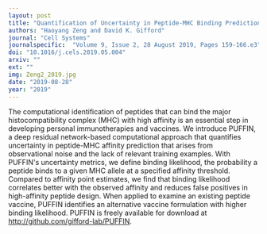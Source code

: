 ```yaml
---
layout: post
title: "Quantification of Uncertainty in Peptide-MHC Binding Prediction Improves High-Affinity Peptide Selection for Therapeutic Design"
authors: "Haoyang Zeng and David K. Gifford"
journal: "Cell Systems"
journalspecific:  "Volume 9, Issue 2, 28 August 2019, Pages 159-166.e3"
doi: "10.1016/j.cels.2019.05.004"
arxiv: ""
ext: ""
img: Zeng2_2019.jpg
date: "2019-08-28"
year: "2019"
---
```


The computational identification of peptides that can bind the major histocompatibility complex (MHC) with high affinity is an essential step in developing personal immunotherapies and vaccines. We introduce PUFFIN, a deep residual network-based computational approach that quantifies uncertainty in peptide-MHC affinity prediction that arises from observational noise and the lack of relevant training examples. With PUFFIN's uncertainty metrics, we define binding likelihood, the probability a peptide binds to a given MHC allele at a specified affinity threshold. Compared to affinity point estimates, we find that binding likelihood correlates better with the observed affinity and reduces false positives in high-affinity peptide design. When applied to examine an existing peptide vaccine, PUFFIN identifies an alternative vaccine formulation with higher binding likelihood. PUFFIN is freely available for download at http://github.com/gifford-lab/PUFFIN.
